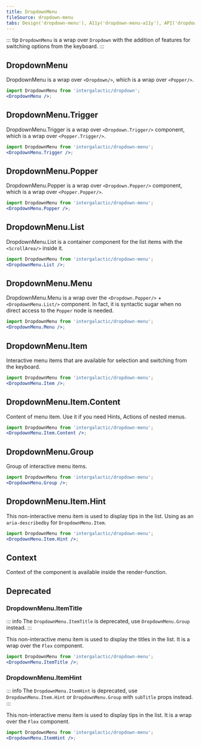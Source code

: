 ```yaml
---
title: DropdownMenu
fileSource: dropdown-menu
tabs: Design('dropdown-menu'), A11y('dropdown-menu-a11y'), API('dropdown-menu-api'), Example('dropdown-menu-code'), Changelog('dropdown-menu-changelog')
---
```


::: tip
`DropdownMenu` is a wrap over `Dropdown` with the addition of features for switching options from the keyboard.
:::

## DropdownMenu

DropdownMenu is a wrap over `<Dropdown/>`, which is a wrap over `<Popper/>`.

```jsx
import DropdownMenu from 'intergalactic/dropdown';
<DropdownMenu />;
```

<TypesView type="DropdownMenuProps" :types={...types} />

## DropdownMenu.Trigger

DropdownMenu.Trigger is a wrap over `<Dropdown.Trigger/>` component, which is a wrap over `<Popper.Trigger/>`.

```jsx
import DropdownMenu from 'intergalactic/dropdown-menu';
<DropdownMenu.Trigger />;
```

## DropdownMenu.Popper

DropdownMenu.Popper is a wrap over `<Dropdown.Popper/>` component, which is a wrap over `<Popper.Popper/>`.

```jsx
import DropdownMenu from 'intergalactic/dropdown-menu';
<DropdownMenu.Popper />;
```

## DropdownMenu.List

DropdownMenu.List is a container component for the list items with the `<ScrollArea/>` inside it.

```jsx
import DropdownMenu from 'intergalactic/dropdown-menu';
<DropdownMenu.List />;
```

<TypesView type="DropdownMenuListProps" :types={...types} />

## DropdownMenu.Menu

DropdownMenu.Menu is a wrap over the `<Dropdown.Popper/>` + `<DropdownMenu.List/>` component. In fact, it is syntactic sugar when no direct access to the `Popper` node is needed.

```jsx
import DropdownMenu from 'intergalactic/dropdown-menu';
<DropdownMenu.Menu />;
```

<TypesView type="DropdownMenuMenuProps" :types={...types} />

## DropdownMenu.Item

Interactive menu items that are available for selection and switching from the keyboard.

```jsx
import DropdownMenu from 'intergalactic/dropdown-menu';
<DropdownMenu.Item />;
```

## DropdownMenu.Item.Content

Content of menu item. Use it if you need Hints, Actions of nested menus.

```jsx
import DropdownMenu from 'intergalactic/dropdown-menu';
<DropdownMenu.Item.Content />;
```

<TypesView type="DropdownMenuItemHintProps" :types={...types} />

## DropdownMenu.Group

Group of interactive menu items.

```jsx
import DropdownMenu from 'intergalactic/dropdown-menu';
<DropdownMenu.Group />;
```

<TypesView type="DropdownMenuGroupProps" :types={...types} />

## DropdownMenu.Item.Hint

This non-interactive menu item is used to display tips in the list. Using as an `aria-describedby` for `DropdownMenu.Item`.

```jsx
import DropdownMenu from 'intergalactic/dropdown-menu';
<DropdownMenu.Item.Hint />;
```

<TypesView type="DropdownMenuItemHintProps" :types={...types} />

## Context

Context of the component is available inside the render-function.

<TypesView type="DropdownMenuContext" :types={...types} />

<script setup>import { data as types } from '@types.data.ts';</script>

## Deprecated

### DropdownMenu.ItemTitle

::: info
The `DropdownMenu.ItemTitle` is deprecated, use `DropdownMenu.Group` instead.
:::

This non-interactive menu item is used to display the titles in the list. It is a wrap over the `Flex` component.

```jsx
import DropdownMenu from 'intergalactic/dropdown-menu';
<DropdownMenu.ItemTitle />;
```

<TypesView type="DropdownMenuItemTitleProps" :types={...types} />

### DropdownMenu.ItemHint

::: info
The `DropdownMenu.ItemHint` is deprecated, use `DropdownMenu.Item.Hint` or `DropdownMenu.Group` with `subTitle` props instead.
:::

This non-interactive menu item is used to display tips in the list. It is a wrap over the `Flex` component.

```jsx
import DropdownMenu from 'intergalactic/dropdown-menu';
<DropdownMenu.ItemHint />;
```

<TypesView type="DropdownMenuItemHintProps" :types={...types} />
